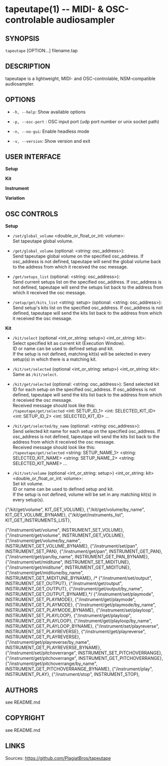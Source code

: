 tapeutape(1) -- MIDI- & OSC-controlable audiosampler
=============================

## SYNOPSIS

`tapeutape` [OPTION...] filename.tap

## DESCRIPTION

tapeutape is a lightweight, MIDI- and OSC-controlable, NSM-compatible audiosampler.

## OPTIONS

* `-h, --help`:
    Show available options

* `-p, --osc-port` <port>:
    OSC input port (udp port number or unix socket path)

* `-n, --no-gui`:
    Enable headless mode

* `-v, --version`:
    Show version and exit

## USER INTERFACE

**Setup**

**Kit**

**Instrument**

**Variation**

## OSC CONTROLS

**Setup**
* `/set/global_volume` <double_or_float_or_int: volume>:<br />
    Set tapeutape global volume.

* `/get/global_volume` (optional: <string: osc_address>):<br />
    Send tapeutape global volume on the specified osc_address. If osc_address is not defined, tapeutape will send the global volume back to the address from which it received the osc message.

* `/get/setups_list` (optional: <string: osc_address>):<br />
    Send current setups list on the specified osc_address. If osc_address is not defined, tapeutape will send the setups list back to the address from which it received the osc message.

* `/setup/get/kits_list` <string: setup> (optional: <string: osc_address>):<br />
    Send setup's kits list on the specified osc_address. If osc_address is not defined, tapeutape will send the kits list back to the address from which it received the osc message.

**Kit**
* `/kit/select` (optional <int_or_string: setup>) <int_or_string: kit>:<br />
    Select specified kit as current kit (Execution Window).<br />
    ID or name can be used to defined setup and kit.<br />
    If the setup is not defined, matching kit(s) will be selected in every setup(s) in which there is a matching kit.

* `/kit/set/selected` (optional <int_or_string: setup>) <int_or_string: kit>:<br />
    Same as `/kit/select`.

* `/kit/get/selected` (optional: <string: osc_address>):
    Send selected kit ID for each setup on the specified osc_address. If osc_address is not defined, tapeutape will send the kits list back to the address from which it received the osc message.<br />
    Received message should look like this:<br />
    `/tapeutape/get/selected` <int: SETUP_ID_1> <int: SELECTED_KIT_ID> <int: SETUP_ID_2> <int: SELECTED_KIT_ID> ...

* `/kit/get/selected/by_name` (optional: <string: osc_address>):<br />
    Send selected kit name for each setup on the specified osc_address. If osc_address is not defined, tapeutape will send the kits list back to the address from which it received the osc message.<br />
    Received message should look like this:<br />
    `/tapeutape/get/selected` <string: SETUP_NAME_1> <string: SELECTED_KIT_NAME> <string: SETUP_NAME_2> <string: SELECTED_KIT_NAME> ...

* `/kit/set/volume` (optional <int_or_string: setup>) <int_or_string: kit> <double_or_float_or_int: volume>:<br />
    Set kit volume.<br />
    ID or name can be used to defined setup and kit.<br />
    If the setup is not defined, volume will be set in any matching kit(s) in every setup(s).

{"/kit/get/volume",        KIT_GET_VOLUME},
{"/kit/get/volume/by_name",        KIT_GET_VOLUME_BYNAME},
{"/kit/get/instruments_list", KIT_GET_INSTRUMENTS_LIST},

{"/instrument/set/volume",            INSTRUMENT_SET_VOLUME},
{"/instrument/get/volume",            INSTRUMENT_GET_VOLUME},
{"/instrument/get/volume/by_name",            INSTRUMENT_GET_VOLUME_BYNAME},
{"/instrument/set/pan",                INSTRUMENT_SET_PAN},
{"/instrument/get/pan",                INSTRUMENT_GET_PAN},
{"/instrument/get/pan/by_name",                INSTRUMENT_GET_PAN_BYNAME},
{"/instrument/set/miditune",        INSTRUMENT_SET_MIDITUNE},
{"/instrument/get/miditune",        INSTRUMENT_GET_MIDITUNE},
{"/instrument/get/miditune/by_name",        INSTRUMENT_GET_MIDITUNE_BYNAME},
/*            {"/instrument/set/output",            INSTRUMENT_SET_OUTPUT},
            {"/instrument/get/output",            INSTRUMENT_GET_OUTPUT},
            {"/instrument/get/output/by_name",            INSTRUMENT_GET_OUTPUT_BYNAME},*/
{"/instrument/set/playmode",        INSTRUMENT_SET_PLAYMODE},
{"/instrument/get/playmode",        INSTRUMENT_GET_PLAYMODE},
{"/instrument/get/playmode/by_name",        INSTRUMENT_GET_PLAYMODE_BYNAME},
{"/instrument/set/playloop",        INSTRUMENT_SET_PLAYLOOP},
{"/instrument/get/playloop",        INSTRUMENT_GET_PLAYLOOP},
{"/instrument/get/playloop/by_name",        INSTRUMENT_GET_PLAYLOOP_BYNAME},
{"/instrument/set/playreverse",        INSTRUMENT_SET_PLAYREVERSE},
{"/instrument/get/playreverse",        INSTRUMENT_GET_PLAYREVERSE},
{"/instrument/get/playreverse/by_name",        INSTRUMENT_GET_PLAYREVERSE_BYNAME},
{"/instrument/set/pitchoverrange",    INSTRUMENT_SET_PITCHOVERRANGE},
{"/instrument/get/pitchoverrange",    INSTRUMENT_GET_PITCHOVERRANGE},
{"/instrument/get/pitchoverrange/by_name",    INSTRUMENT_GET_PITCHOVERRANGE_BYNAME},
{"/instrument/play",                INSTRUMENT_PLAY},
{"/instrument/stop",                INSTRUMENT_STOP},

## AUTHORS

see README.md

## COPYRIGHT

see README.md

## LINKS

Sources: <a href="https://github.com/PlagiatBros/tapeutape">https://github.com/PlagiatBros/tapeutape</a>

<style type='text/css' media='all'>
/* style: toc */
.man-navigation {display:block !important;position:fixed;top:0;left:113ex;height:100%;width:100%;padding:48px 0 0 0;border-left:1px solid #dbdbdb;background:#eee}
.man-navigation a,.man-navigation a:hover,.man-navigation a:link,.man-navigation a:visited {display:block;margin:0;padding:5px 2px 5px 30px;color:#999;text-decoration:none}
.man-navigation a:hover {color:#111;text-decoration:underline}
</style>

